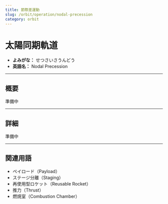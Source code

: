 ```yaml
---
title: 節際差運動
slug: /orbit/operation/nodal-precession
category: orbit
---
```


# 太陽同期軌道

- **よみがな：** せつさいさうんどう  
- **英語名：** Nodal Precession  

---

## 概要

準備中  

---

## 詳細

準備中  

---

## 関連用語

- ペイロード（Payload）
- ステージ分離（Staging）
- 再使用型ロケット（Reusable Rocket）
- 推力（Thrust）
- 燃焼室（Combustion Chamber）
